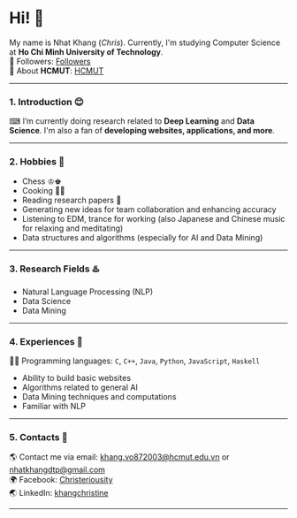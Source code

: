 # Hi! 📌

My name is Nhat Khang (_Chris_). Currently, I'm studying Computer Science at **Ho Chi Minh University of Technology**.  
📢  Followers: [Followers](https://github.com/nhatkhangcs?tab=followers)  
📢  About **HCMUT**: [HCMUT](https://oisp.hcmut.edu.vn/en/)

---

### 1. Introduction 😊
⌨ I’m currently doing research related to **Deep Learning** and **Data Science**. I'm also a fan of **developing websites, applications, and more**.

---

### 2. Hobbies 💍
- Chess ♔♚
- Cooking 🧑‍🍳
- Reading research papers 💭
- Generating new ideas for team collaboration and enhancing accuracy
- Listening to EDM, trance for working (also Japanese and Chinese music for relaxing and meditating)
- Data structures and algorithms (especially for AI and Data Mining)

---

### 3. Research Fields ♨️
- Natural Language Processing (NLP)
- Data Science
- Data Mining

---

### 4. Experiences 🌅
👌🏼 Programming languages: `C`, `C++`, `Java`, `Python`, `JavaScript`, `Haskell`
- Ability to build basic websites
- Algorithms related to general AI
- Data Mining techniques and computations
- Familiar with NLP

---

### 5. Contacts 📧
🌎 Contact me via email: [khang.vo872003@hcmut.edu.vn](mailto:khang.vo872003@hcmut.edu.vn) or [nhatkhangdtp@gmail.com](mailto:nhatkhangdtp@gmail.com)  
🌍 Facebook: [Christeriousity](https://www.facebook.com/Christeriousity/)  
🌏 LinkedIn: [khangchristine](https://www.linkedin.com/in/khangchristine/)

---
